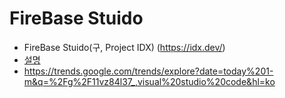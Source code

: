 # FireBase Stuido

- FireBase Stuido(구, Project IDX) (https://idx.dev/)
- [설명](https://firebase.google.com/docs/studio/idx-is-firebase-studio?hl=ko)
- https://trends.google.com/trends/explore?date=today%201-m&q=%2Fg%2F11vz84l37_,visual%20studio%20code&hl=ko
